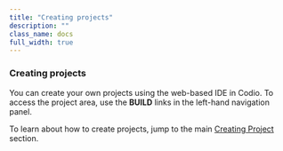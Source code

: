 ```yaml
---
title: "Creating projects"
description: ""
class_name: docs
full_width: true
---
```


### Creating projects
You can create your own projects using the web-based IDE in Codio. To access the project area, use the **BUILD** links in the left-hand navigation panel.

To learn about how to create projects, jump to the main [Creating Project](/docs/project/creating) section.

